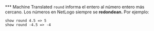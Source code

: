 ﻿*** Machine Translated
`round` informa el entero al número entero más cercano. Los números en NetLogo siempre se **redondean.** Por ejemplo:


    show round 4.5 => 5
    show round -4.5 => -4